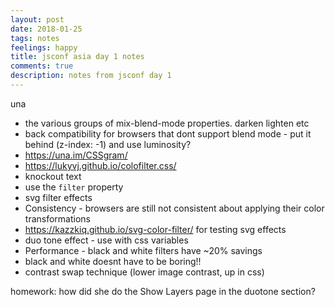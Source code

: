 ```yaml
---
layout: post
date: 2018-01-25
tags: notes
feelings: happy
title: jsconf asia day 1 notes
comments: true
description: notes from jsconf day 1
---
```


una

- the various groups of mix-blend-mode properties. darken lighten etc
- back compatibility for browsers that dont support blend mode - put it behind (z-index: -1) and use luminosity?
- <https://una.im/CSSgram/>
- <https://lukyvj.github.io/colofilter.css/>
- knockout text
- use the `filter` property
- svg filter effects
- Consistency - browsers are still not consistent about applying their color transformations
- <https://kazzkiq.github.io/svg-color-filter/> for testing svg effects
- duo tone effect - use with css variables
- Performance - black and white filters have ~20% savings
-  black and white doesnt have to be boring!!
-  contrast swap technique (lower image contrast, up in css)


homework: how did she do the Show Layers page in the duotone section?
